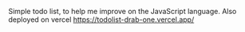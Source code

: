 Simple todo list, to help me improve on the JavaScript language.
Also deployed on vercel https://todolist-drab-one.vercel.app/
